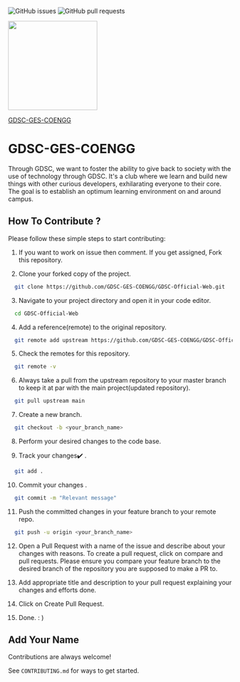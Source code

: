 
![GitHub issues](https://img.shields.io/github/issues/GDSC-GES-COENGG/GDSC-Official-Web?color=%23%2300ff00)
![GitHub pull requests](https://img.shields.io/github/issues-pr/GDSC-GES-COENGG/GDSC-Official-Web?color=%2300f00)

<html>
<img src = "https://github.com/GDSC-GES-COENGG/GDSC-Official-Web/blob/main/gdsc_logo_alpha.png" width=200 height=200)
</html>
     
[GDSC-GES-COENGG](https://gdscgescoengg.live/)

# GDSC-GES-COENGG

Through GDSC, we want to foster the ability to give back to society with the use of technology through GDSC. It's a club where we learn and build new things with other curious developers, exhilarating everyone to their core. The goal is to establish an optimum learning environment on and around campus.


## How To Contribute ?

Please follow these simple steps to start contributing:

1. If you want to work on issue then comment. If you get assigned, Fork this repository.

2. Clone your forked copy of the project.

```bash
  git clone https://github.com/GDSC-GES-COENGG/GDSC-Official-Web.git
```
3. Navigate to your project directory and open it in your code editor. 
```bash
  cd GDSC-Official-Web
```
4. Add a reference(remote) to the original repository.
```bash
  git remote add upstream https://github.com/GDSC-GES-COENGG/GDSC-Official-Web.git
```

5. Check the remotes for this repository.
```bash
  git remote -v
```

6. Always take a pull from the upstream repository to your master branch to keep it at par with the main project(updated repository).
```bash
  git pull upstream main
```

7. Create a new branch.
```bash
  git checkout -b <your_branch_name>
```

8. Perform your desired changes to the code base.

9. Track your changes✔️ .
```bash
  git add .
```
 
10. Commit your changes .
```bash
  git commit -m "Relevant message"
```

11. Push the committed changes in your feature branch to your remote repo.
```bash
  git push -u origin <your_branch_name>
```

12. Open a Pull Request with a name of the issue and describe about your changes with reasons. To create a pull request, click on compare and pull requests. Please ensure you compare your feature branch to the desired branch of the repository you are supposed to make a PR to.

13. Add appropriate title and description to your pull request explaining your changes and efforts done.

14. Click on Create Pull Request.

15. Done. : )



## Add Your Name

Contributions are always welcome!

See `CONTRIBUTING.md` for ways to get started.







